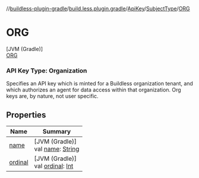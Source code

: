 //[buildless-plugin-gradle](../../../../../index.md)/[build.less.plugin.gradle](../../../index.md)/[ApiKey](../../index.md)/[SubjectType](../index.md)/[ORG](index.md)

# ORG

[JVM (Gradle)]\
[ORG](index.md)

###  API Key Type: Organization

Specifies an API key which is minted for a Buildless organization tenant, and which authorizes an agent for data access within that organization. Org keys are, by nature, not user specific.

## Properties

| Name | Summary |
|---|---|
| [name](../../../-cache-transport/-s-t-a-n-d-a-r-d/index.md#-372974862%2FProperties%2F73423754) | [JVM (Gradle)]<br>val [name](../../../-cache-transport/-s-t-a-n-d-a-r-d/index.md#-372974862%2FProperties%2F73423754): [String](https://kotlinlang.org/api/latest/jvm/stdlib/kotlin/-string/index.html) |
| [ordinal](../../../-cache-transport/-s-t-a-n-d-a-r-d/index.md#-739389684%2FProperties%2F73423754) | [JVM (Gradle)]<br>val [ordinal](../../../-cache-transport/-s-t-a-n-d-a-r-d/index.md#-739389684%2FProperties%2F73423754): [Int](https://kotlinlang.org/api/latest/jvm/stdlib/kotlin/-int/index.html) |
